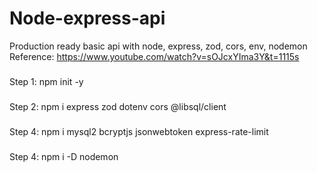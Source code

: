 # Node-express-api
Production ready basic api with node, express, zod, cors, env, nodemon
Reference: https://www.youtube.com/watch?v=sOJcxYIma3Y&t=1115s

###
Step 1:
npm init -y

###
Step 2: 
npm i express zod dotenv cors @libsql/client

###
Step 4: 
npm i mysql2 bcryptjs jsonwebtoken express-rate-limit

###
Step 4: 
npm i -D nodemon
